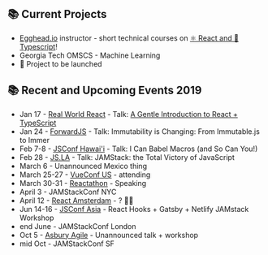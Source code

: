## 📚 Current Projects

- [Egghead.io](https://egghead.io/) instructor - short technical courses on [⚛️ React and 📜 Typescript](https://egghead.io/courses/design-systems-with-react-and-typescript-in-storybook)!
- Georgia Tech OMSCS - Machine Learning
- 🌟 Project to be launched

## 📚 Recent and Upcoming Events 2019

- Jan 17 - [Real World React](https://www.meetup.com/Real-World-React/events/256448268/) - Talk: [A Gentle Introduction to React + TypeScript](https://twitter.com/swyx/status/1086153419927089153)
- Jan 24 - [ForwardJS](https://forwardjs.com/) - Talk: Immutability is Changing: From Immutable.js to Immer
- Feb 7-8 - [JSConf Hawai'i](https://www.jsconfhi.com/) - Talk:
  I Can Babel Macros (and So Can You!)
- Feb 28 - [JS.LA](https://js.la/) - Talk: JAMStack: the Total Victory of JavaScript
- March 6 - Unannounced Mexico thing
- March 25-27 - [VueConf US](http://vueconf.us/) - attending
- March 30-31 - [Reactathon](https://www.reactathon.com/) - Speaking
- April 3 - JAMStackConf NYC
- April 12 - [React Amsterdam](https://react.amsterdam/) - ? 🙏🏼
- Jun 14-16 - [JSConf Asia](https://2019.jsconf.asia/) - React Hooks + Gatsby + Netlify JAMstack Workshop
- end June - JAMStackConf London
- Oct 5 - [Asbury Agile](http://www.asburyagile.com/) - Unannounced talk + workshop
- mid Oct - JAMStackConf SF
